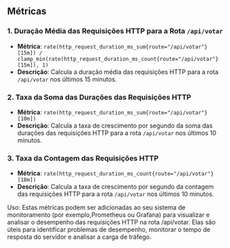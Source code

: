 
## Métricas

### 1. Duração Média das Requisições HTTP para a Rota `/api/votar`

- **Métrica**: `rate(http_request_duration_ms_sum{route="/api/votar"}[15m]) / clamp_min(rate(http_request_duration_ms_count{route="/api/votar"}[15m]), 1)`
- **Descrição**: Calcula a duração média das requisições HTTP para a rota `/api/votar` nos últimos 15 minutos.

### 2. Taxa da Soma das Durações das Requisições HTTP

- **Métrica**: `rate(http_request_duration_ms_sum{route="/api/votar"}[10m])`
- **Descrição**: Calcula a taxa de crescimento por segundo da soma das durações das requisições HTTP para a rota `/api/votar` nos últimos 10 minutos.

### 3. Taxa da Contagem das Requisições HTTP

- **Métrica**: `rate(http_request_duration_ms_count{route="/api/votar"}[10m])`
- **Descrição**: Calcula a taxa de crescimento por segundo da contagem das requisições HTTP para a rota `/api/votar` nos últimos 10 minutos.



Uso:
    Estas métricas podem ser adicionadas ao seu sistema de monitoramento (por exemplo,Prometheus ou Grafana) para visualizar e analisar o desempenho das requisições HTTP na rota /api/votar. Elas são úteis para identificar problemas de desempenho, monitorar o tempo de resposta do servidor e analisar a carga de tráfego.